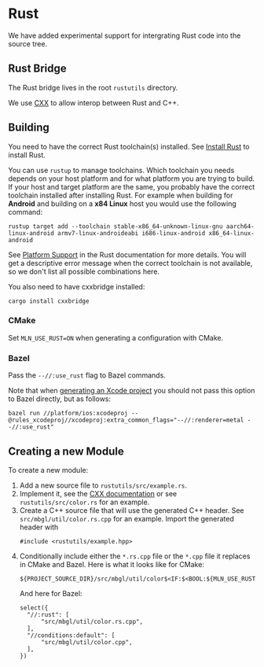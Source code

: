 # Rust

We have added experimental support for intergrating Rust code into the source tree.

## Rust Bridge

The Rust bridge lives in the root `rustutils` directory.

We use [CXX](https://cxx.rs/) to allow interop between Rust and C++.

## Building

You need to have the correct Rust toolchain(s) installed. See [Install Rust](https://www.rust-lang.org/tools/install) to install Rust.

You can use `rustup` to manage toolchains. Which toolchain you needs depends on your host platform and for what platform you are trying to build. If your host and target platform are the same, you probably have the correct toolchain installed after installing Rust. For example when building for **Android** and building on a **x84 Linux** host you would use the following command:

```
rustup target add --toolchain stable-x86_64-unknown-linux-gnu aarch64-linux-android armv7-linux-androideabi i686-linux-android x86_64-linux-android
```

See [Platform Support](https://doc.rust-lang.org/nightly/rustc/platform-support.html) in the Rust documentation for more details. You will get a descriptive error message when the correct toolchain is not available, so we don't list all possible combinations here.

You also need to have cxxbridge installed:

```
cargo install cxxbridge
```

### CMake

Set `MLN_USE_RUST=ON` when generating a configuration with CMake.

### Bazel

Pass the `--//:use_rust` flag to Bazel commands.

Note that when [generating an Xcode project](./ios/README.md) you should not pass this option to Bazel directly, but as follows:

```
bazel run //platform/ios:xcodeproj --@rules_xcodeproj//xcodeproj:extra_common_flags="--//:renderer=metal --//:use_rust"
```

## Creating a new Module

To create a new module:

1. Add a new source file to `rustutils/src/example.rs`.
2. Implement it, see the [CXX documentation](https://cxx.rs/index.html) or see `rustutils/src/color.rs` for an example.
3. Create a C++ source file that will use the generated C++ header. See `src/mbgl/util/color.rs.cpp` for an example. Import the generated header with
    ```
    #include <rustutils/example.hpp>
    ```
4. Conditionally include either the `*.rs.cpp` file or the `*.cpp` file it replaces in CMake and Bazel. Here is what it looks like for CMake:
    ```
    ${PROJECT_SOURCE_DIR}/src/mbgl/util/color$<IF:$<BOOL:${MLN_USE_RUST}>,.rs.cpp,.cpp>
    ```
    And here for Bazel:
    ```
    select({
      "//:rust": [
          "src/mbgl/util/color.rs.cpp",
      ],
      "//conditions:default": [
          "src/mbgl/util/color.cpp",
      ],
    })
    ```